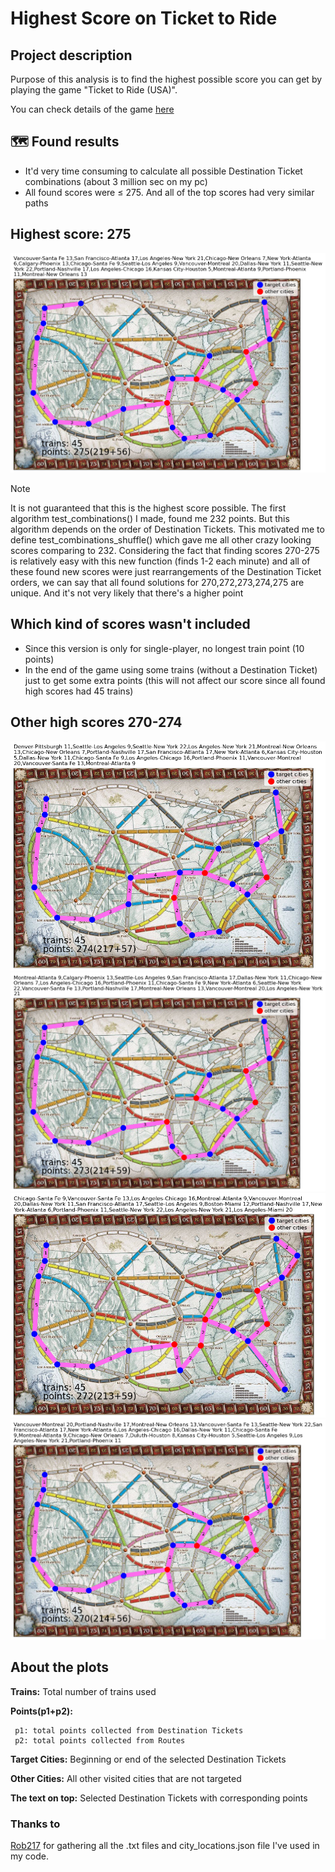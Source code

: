# Highest Score on Ticket to Ride

## Project description
Purpose of this analysis is to find the highest possible score you can get by playing the game "Ticket to Ride (USA)".

You can check details of the game [here](https://cdn.1j1ju.com/medias/2c/f9/7f-ticket-to-ride-rulebook.pdf)

## :world_map: Found results
- It'd very time consuming to calculate all possible Destination Ticket combinations (about 3 million sec on my pc)
- All found scores were $\leq$ 275. And all of the top scores had very similar paths

## Highest score: 275
![275](/plots/score_275.png)

> [!NOTE]
> It is not guaranteed that this is the highest score possible. The first algorithm test_combinations() I made, found me 232 points. But this algorithm depends on the order of Destination Tickets. This motivated
me to define test_combinations_shuffle() which gave me all other crazy looking scores comparing to 232.
Considering the fact that finding scores 270-275 is relatively easy with this new function (finds 1-2 each minute) and all of these found new scores were just rearrangements of the Destination Ticket orders, we can say that all found solutions for 270,272,273,274,275 are unique. And it's not very likely that there's a higher point

## Which kind of scores wasn't included
- Since this version is only for single-player, no longest train point (10 points)
- In the end of the game using some trains (without a Destination Ticket) just to get some extra points (this will not affect our score since all found high scores had 45 trains)

## Other high scores 270-274
![274](/plots/score_274.png)
![273](/plots/score_273.png)
![272](/plots/score_272.png)
![270](/plots/score_270.png)

## About the plots

**Trains:** Total number of trains used

**Points(p1+p2):**
```
 p1: total points collected from Destination Tickets
 p2: total points collected from Routes 
```
**Target Cities:** Beginning or end of the selected Destination Tickets

**Other Cities:** All other visited cities that are not targeted

**The text on top:** Selected Destination Tickets with corresponding points

### Thanks to
[Rob217](https://github.com/Rob217/TicketToRideAnalysis) for gathering all the .txt files and city_locations.json file I've used in my code.
